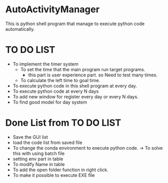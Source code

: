 # AutoActivityManager

This is python shell program that manage to execute python code automatically.



# TO DO LIST

+ To implement the timer system
   - To set the time that the main program run target programs. 
      * this part is user experience part. so Need to test many times.
   - To calculate the left time to goal time.
+ To execute python code in this shell program at every day. 
+ To execute python code at every N days
+ To add new window for register every day or every N days.
+ To find good model for day system



# Done List from TO DO LIST

+ Save the GUI list 
+ load the code list from saved file
+ To change the conda environment to execute python code. -> To solve this with using batch file
+ setting env part in table
+ To modify Name in table
+ To add the open folder function in right click.
+ To make it possible to execute EXE file 


